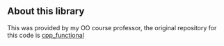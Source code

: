 ## About this library
This was provided by my OO course professor, the original repository 
for this code is [cpp_functional](https://github.com/senapk/cpp_functional)